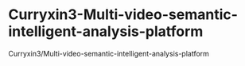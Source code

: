# Curryxin3-Multi-video-semantic-intelligent-analysis-platform
Curryxin3/Multi-video-semantic-intelligent-analysis-platform

